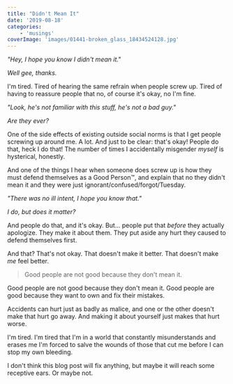 ```yaml
---
title: "Didn't Mean It"
date: '2019-08-18'
categories:
    - 'musings'
coverImage: 'images/01441-broken_glass_18434524128.jpg'
---
```


_"Hey, I hope you know I didn't mean it."_

_Well gee, thanks._

I'm tired. Tired of hearing the same refrain when people screw up. Tired of having to reassure people that no, of course it's okay, no I'm fine.

_"Look, he's not familiar with this stuff, he's not a bad guy."_

_Are they ever?_

One of the side effects of existing outside social norms is that I get people screwing up around me. A lot. And just to be clear: that's okay! People do that, heck I do that! The number of times I accidentally misgender _myself_ is hysterical, honestly.

And one of the things I hear when someone does screw up is how they must defend themselves as a Good Person™, and explain that no they didn't mean it and they were just ignorant/confused/forgot/Tuesday.

_"There was no ill intent, I hope you know that."_

_I do, but does it matter?_

And people do that, and it's okay. But... people put that _before_ they actually apologize. They make it about them. They put aside any hurt they caused to defend themselves first.

And that? That's not okay. That doesn't make it better. That doesn't make _me_ feel better.

> Good people are not good because they don't mean it.

Good people are not good because they don't mean it. Good people are good because they want to own and fix their mistakes.

Accidents can hurt just as badly as malice, and one or the other doesn't make that hurt go away. And making it about yourself just makes that hurt worse.

I'm tired. I'm tired that I'm in a world that constantly misunderstands and erases me I'm forced to salve the wounds of those that cut me before I can stop my own bleeding.

I don't think this blog post will fix anything, but maybe it will reach some receptive ears. Or maybe not.
